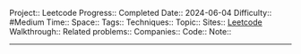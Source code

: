 Project:: Leetcode
Progress:: Completed
Date:: 2024-06-04
Difficulty:: #Medium 
Time:: 
Space:: 
Tags:: 
Techniques:: 
Topic:: 
Sites:: [Leetcode]()
Walkthrough:: 
Related problems:: 
Companies:: 
Code:: 
Note:: 

---
